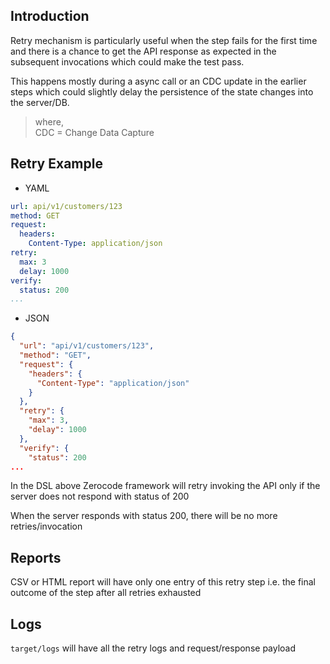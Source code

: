 ## Introduction
Retry mechanism is particularly useful when the step fails for the first time and there is a chance to get the API response as expected in the subsequent invocations which could make the test pass.

This happens mostly during a async call or an CDC update in the earlier steps which could slightly delay the persistence of the state changes into the server/DB.
> where,  
> CDC = Change Data Capture

## Retry Example
+ YAML
```YAML
url: api/v1/customers/123
method: GET
request:
  headers:
    Content-Type: application/json
retry:
  max: 3
  delay: 1000
verify:
  status: 200
...
```

+ JSON
```JSON
{
  "url": "api/v1/customers/123",
  "method": "GET",
  "request": {
    "headers": {
      "Content-Type": "application/json"
    }
  },
  "retry": {
    "max": 3,
    "delay": 1000
  },
  "verify": {
    "status": 200
...
```

In the DSL above Zerocode framework will retry invoking the API only if the server does not respond with status of 200

When the server responds with status 200, there will be no more retries/invocation

## Reports
CSV or HTML report will have only one entry of this retry step i.e. the final outcome of the step after all retries exhausted

## Logs
`target/logs` will have all the retry logs and request/response payload